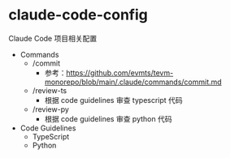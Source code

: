 # claude-code-config

Claude Code 项目相关配置

- Commands
  - /commit
    - 参考：https://github.com/evmts/tevm-monorepo/blob/main/.claude/commands/commit.md
  - /review-ts
    - 根据 code guidelines 审查 typescript 代码
  - /review-py
    - 根据 code guidelines 审查 python 代码
- Code Guidelines
  - TypeScript
  - Python
